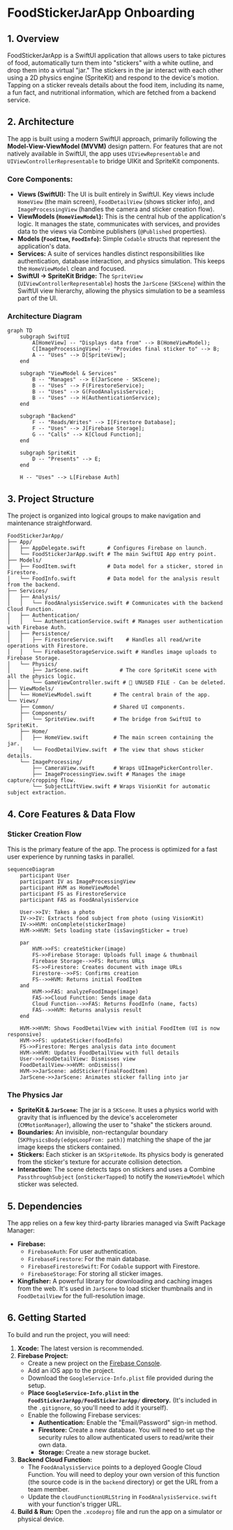 # FoodStickerJarApp Onboarding
## 1. Overview

FoodStickerJarApp is a SwiftUI application that allows users to take pictures of food, automatically turn them into "stickers" with a white outline, and drop them into a virtual "jar." The stickers in the jar interact with each other using a 2D physics engine (SpriteKit) and respond to the device's motion. Tapping on a sticker reveals details about the food item, including its name, a fun fact, and nutritional information, which are fetched from a backend service.

## 2. Architecture

The app is built using a modern SwiftUI approach, primarily following the **Model-View-ViewModel (MVVM)** design pattern. For features that are not natively available in SwiftUI, the app uses `UIViewRepresentable` and `UIViewControllerRepresentable` to bridge UIKit and SpriteKit components.

### Core Components:

*   **Views (SwiftUI):** The UI is built entirely in SwiftUI. Key views include `HomeView` (the main screen), `FoodDetailView` (shows sticker info), and `ImageProcessingView` (handles the camera and sticker creation flow).
*   **ViewModels (`HomeViewModel`):** This is the central hub of the application's logic. It manages the state, communicates with services, and provides data to the views via Combine publishers (`@Published` properties).
*   **Models (`FoodItem`, `FoodInfo`):** Simple `Codable` structs that represent the application's data.
*   **Services:** A suite of services handles distinct responsibilities like authentication, database interaction, and physics simulation. This keeps the `HomeViewModel` clean and focused.
*   **SwiftUI -> SpriteKit Bridge:** The `SpriteView` (`UIViewControllerRepresentable`) hosts the `JarScene` (`SKScene`) within the SwiftUI view hierarchy, allowing the physics simulation to be a seamless part of the UI.

### Architecture Diagram

```mermaid
graph TD
    subgraph SwiftUI
        A[HomeView] -- "Displays data from" --> B(HomeViewModel);
        C[ImageProcessingView] -- "Provides final sticker to" --> B;
        A -- "Uses" --> D[SpriteView];
    end

    subgraph "ViewModel & Services"
        B -- "Manages" --> E(JarScene - SKScene);
        B -- "Uses" --> F(FirestoreService);
        B -- "Uses" --> G(FoodAnalysisService);
        B -- "Uses" --> H(AuthenticationService);
    end
    
    subgraph "Backend"
        F -- "Reads/Writes" --> I[Firestore Database];
        F -- "Uses" --> J[Firebase Storage];
        G -- "Calls" --> K[Cloud Function];
    end

    subgraph SpriteKit
        D -- "Presents" --> E;
    end

    H -- "Uses" --> L[Firebase Auth]
```

## 3. Project Structure

The project is organized into logical groups to make navigation and maintenance straightforward.

```
FoodStickerJarApp/
├── App/
│   ├── AppDelegate.swift       # Configures Firebase on launch.
│   └── FoodStickerJarApp.swift # The main SwiftUI App entry point.
├── Models/
│   ├── FoodItem.swift          # Data model for a sticker, stored in Firestore.
│   └── FoodInfo.swift          # Data model for the analysis result from the backend.
├── Services/
│   ├── Analysis/
│   │   └── FoodAnalysisService.swift # Communicates with the backend Cloud Function.
│   ├── Authentication/
│   │   └── AuthenticationService.swift # Manages user authentication with Firebase Auth.
│   ├── Persistence/
│   │   ├── FirestoreService.swift    # Handles all read/write operations with Firestore.
│   │   └── FirebaseStorageService.swift # Handles image uploads to Firebase Storage.
│   └── Physics/
│       ├── JarScene.swift          # The core SpriteKit scene with all the physics logic.
│       └── GameViewController.swift # 🚨 UNUSED FILE - Can be deleted.
├── ViewModels/
│   └── HomeViewModel.swift       # The central brain of the app.
└── Views/
    ├── Common/                   # Shared UI components.
    ├── Components/
    │   └── SpriteView.swift      # The bridge from SwiftUI to SpriteKit.
    ├── Home/
    │   ├── HomeView.swift        # The main screen containing the jar.
    │   └── FoodDetailView.swift  # The view that shows sticker details.
    └── ImageProcessing/
        ├── CameraView.swift      # Wraps UIImagePickerController.
        ├── ImageProcessingView.swift # Manages the image capture/cropping flow.
        └── SubjectLiftView.swift # Wraps VisionKit for automatic subject extraction.
```

## 4. Core Features & Data Flow

### Sticker Creation Flow

This is the primary feature of the app. The process is optimized for a fast user experience by running tasks in parallel.

```mermaid
sequenceDiagram
    participant User
    participant IV as ImageProcessingView
    participant HVM as HomeViewModel
    participant FS as FirestoreService
    participant FAS as FoodAnalysisService

    User->>IV: Takes a photo
    IV->>IV: Extracts food subject from photo (using VisionKit)
    IV->>HVM: onComplete(stickerImage)
    HVM->>HVM: Sets loading state (isSavingSticker = true)
    
    par
        HVM->>FS: createSticker(image)
        FS->>Firebase Storage: Uploads full image & thumbnail
        Firebase Storage-->>FS: Returns URLs
        FS->>Firestore: Creates document with image URLs
        Firestore-->>FS: Confirms creation
        FS-->>HVM: Returns initial FoodItem
    and
        HVM->>FAS: analyzeFoodImage(image)
        FAS->>Cloud Function: Sends image data
        Cloud Function-->>FAS: Returns FoodInfo (name, facts)
        FAS-->>HVM: Returns analysis result
    end

    HVM->>HVM: Shows FoodDetailView with initial FoodItem (UI is now responsive)
    HVM->>FS: updateSticker(foodInfo)
    FS->>Firestore: Merges analysis data into document
    HVM->>HVM: Updates FoodDetailView with full details
    User->>FoodDetailView: Dismisses view
    FoodDetailView->>HVM: onDismiss()
    HVM->>JarScene: addSticker(finalFoodItem)
    JarScene->>JarScene: Animates sticker falling into jar
```

### The Physics Jar

-   **SpriteKit & `JarScene`:** The jar is a `SKScene`. It uses a physics world with gravity that is influenced by the device's accelerometer (`CMMotionManager`), allowing the user to "shake" the stickers around.
-   **Boundaries:** An invisible, non-rectangular boundary (`SKPhysicsBody(edgeLoopFrom: path)`) matching the shape of the jar image keeps the stickers contained.
-   **Stickers:** Each sticker is an `SKSpriteNode`. Its physics body is generated from the sticker's texture for accurate collision detection.
-   **Interaction:** The scene detects taps on stickers and uses a Combine `PassthroughSubject` (`onStickerTapped`) to notify the `HomeViewModel` which sticker was selected.

## 5. Dependencies

The app relies on a few key third-party libraries managed via Swift Package Manager:

-   **Firebase:**
    -   `FirebaseAuth`: For user authentication.
    -   `FirebaseFirestore`: For the main database.
    -   `FirebaseFirestoreSwift`: For `Codable` support with Firestore.
    -   `FirebaseStorage`: For storing all sticker images.
-   **Kingfisher:** A powerful library for downloading and caching images from the web. It's used in `JarScene` to load sticker thumbnails and in `FoodDetailView` for the full-resolution image.

## 6. Getting Started

To build and run the project, you will need:

1.  **Xcode:** The latest version is recommended.
2.  **Firebase Project:**
    -   Create a new project on the [Firebase Console](https://console.firebase.google.com/).
    -   Add an iOS app to the project.
    -   Download the `GoogleService-Info.plist` file provided during the setup.
    -   **Place `GoogleService-Info.plist` in the `FoodStickerJarApp/FoodStickerJarApp/` directory.** (It's included in the `.gitignore`, so you'll need to add it yourself).
    -   Enable the following Firebase services:
        -   **Authentication:** Enable the "Email/Password" sign-in method.
        -   **Firestore:** Create a new database. You will need to set up the security rules to allow authenticated users to read/write their own data.
        -   **Storage:** Create a new storage bucket.
3.  **Backend Cloud Function:**
    -   The `FoodAnalysisService` points to a deployed Google Cloud Function. You will need to deploy your own version of this function (the source code is in the `backend` directory) or get the URL from a team member.
    -   Update the `cloudFunctionURLString` in `FoodAnalysisService.swift` with your function's trigger URL.
4.  **Build & Run:** Open the `.xcodeproj` file and run the app on a simulator or physical device.